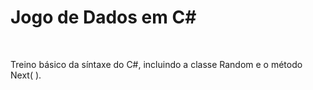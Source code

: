 # Jogo de Dados em C#
&nbsp;

Treino básico da síntaxe do C#, incluindo a classe Random e o método Next( ).
&nbsp;


